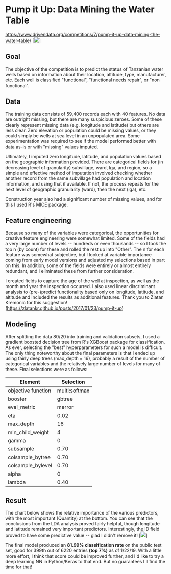 # Pump it Up: Data Mining the Water Table
https://www.drivendata.org/competitions/7/pump-it-up-data-mining-the-water-table/
[<img src='https://s3.amazonaws.com:443/drivendata/comp_images/pumping.jpg'>]

## Goal
The objective of the competition is to predict the status of Tanzanian water wells based on information about their location, altitude, type, manufacturer, etc.  Each well is classified "functional", "functional needs repair", or "non functional".

## Data
The training data consists of 59,400 records each with 40 features.  No data are outright missing, but there are many suspicious zeroes.  Some of these clearly represent missing data (e.g. longitude and latitude) but others are less clear.  Zero elevation or population could be missing values, or they could simply be wells at sea level in an unpopulated area.  Some experimentation was required to see if the model performed better with data as-is or with "missing" values imputed.

Ultimately, I imputed zero longitude, latitude, and population values based on the geographic information provided.  There are categorical fields for (in decreasing level of granularity) subvillage, ward, lga, and region, so a simple and effective method of imputation involved checking whether another record from the same subvillage had population and location information, and using that if available.  If not, the process repeats for the next level of geographic granularity (ward), then the next (lga), etc.

Construction year also had a significant number of missing values, and for this I used R's MICE package.

## Feature engineering
Because so many of the variables were categorical, the opportunities for creative feature engineering were somewhat limited.  Some of the fields had a very large number of levels -- hundreds or even thousands -- so I took the top n (by count) for these and rolled the rest up into "Other".  The n for each feature was somewhat subjective, but I looked at variable importance coming from early model versions and adjusted my selections based in part on this.  In addition, some of the fields were entirely or almost entirely redundant, and I eliminated these from further consideration.

I created fields to capture the age of the well at inspection, as well as the month and year the inspection occurred.  I also used linear discriminant analysis to (pre-)predict functionality based only on longitude, latitude, and altitude and included the results as additional features.  Thank you to Zlatan Kremonic for this suggestion! (https://zlatankr.github.io/posts/2017/01/23/pump-it-up)

## Modeling
After splitting the data 80/20 into training and validation subsets, I used a gradient boosted decision tree from R's XGBoost package for classification.  As ever, selecting the "best" hyperparameters for such a model is difficult.  The only thing noteworthy about the final parameters is that I ended up using fairly deep trees (max_depth = 16), probably a result of the number of categorical variables and the relatively large number of levels for many of these.  Final selections were as follows:

Element | Selection
--- | ---
objective function | multi:softmax
booster | gbtree
eval_metric | merror
eta | 0.02
max_depth | 16
min_child_weight | 4
gamma | 0
subsample | 0.70
colsample_bytree | 0.70
colsample_bylevel | 0.70
alpha | 0
lambda | 0.40

## Result
The chart below shows the relative importance of the various predictors, with the most important (Quantity) at the bottom.  You can see that the conclusions from the LDA analysis proved fairly helpful, though longitude and latitude remained very important predictors.  Interestingly, the ID field proved to have some predictive value -- glad I didn't remove it!
[<img src='https://ze6nnw.by.files.1drv.com/y4mrYy6k6sOx_ydCmT_swWoiRJDQLKNXfwg0cKlFnqDXba0xDyKSbsGZ1me8bRrP4g-AHfASS_zQ0qbg0esqQFuXssiK32TCemXUy5xj47SkDHZBK-3UnNAJLVWt2j9hVS3Fh0bPvpxfCUW7sDfUl_RmD8gXqVF3_0gk-fZTa3xzmNUG0kJGjNVy_NarzkIR0LNY-MY_rpdQALcXxq7HkGDYQ?width=782&height=454&cropmode=none'>]

The final model produced an **81.99% classification rate** on the public test set, good for 399th out of 6220 entries **(top 7%)** as of 1/22/19.  With a little more effort, I think that score could be improved further, and I'd like to try a deep learning NN in Python/Keras to that end.  But no guarantees I'll find the time for that!
